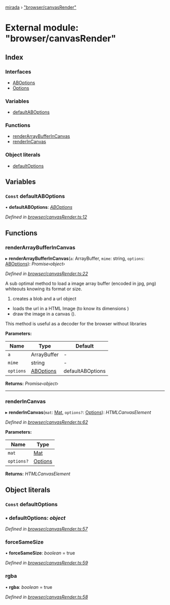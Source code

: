 [mirada](../README.md) › ["browser/canvasRender"](_browser_canvasrender_.md)

# External module: "browser/canvasRender"


## Index

### Interfaces

* [ABOptions](../interfaces/_browser_canvasrender_.aboptions.md)
* [Options](../interfaces/_browser_canvasrender_.options.md)

### Variables

* [defaultABOptions](_browser_canvasrender_.md#const-defaultaboptions)

### Functions

* [renderArrayBufferInCanvas](_browser_canvasrender_.md#renderarraybufferincanvas)
* [renderInCanvas](_browser_canvasrender_.md#renderincanvas)

### Object literals

* [defaultOptions](_browser_canvasrender_.md#const-defaultoptions)

## Variables

### `Const` defaultABOptions

• **defaultABOptions**: *[ABOptions](../interfaces/_browser_canvasrender_.aboptions.md)*

*Defined in [browser/canvasRender.ts:12](https://github.com/cancerberoSgx/mirada/blob/e7b5ae6/mirada/src/browser/canvasRender.ts#L12)*

## Functions

###  renderArrayBufferInCanvas

▸ **renderArrayBufferInCanvas**(`a`: ArrayBuffer, `mime`: string, `options`: [ABOptions](../interfaces/_browser_canvasrender_.aboptions.md)): *Promise‹object›*

*Defined in [browser/canvasRender.ts:22](https://github.com/cancerberoSgx/mirada/blob/e7b5ae6/mirada/src/browser/canvasRender.ts#L22)*

A sub optimal method to load a image array buffer (encoded in jpg, png) whiteouts knowing its format or size.
1) creates a blob and a url object
* loads the url in a HTML Image (to know its dimensions )
* draw the image in a canvas ().

This method is useful as a decoder for the browser without libraries

**Parameters:**

Name | Type | Default |
------ | ------ | ------ |
`a` | ArrayBuffer | - |
`mime` | string | - |
`options` | [ABOptions](../interfaces/_browser_canvasrender_.aboptions.md) |  defaultABOptions |

**Returns:** *Promise‹object›*

___

###  renderInCanvas

▸ **renderInCanvas**(`mat`: [Mat](../classes/_types_opencv_mat_.mat.md), `options?`: [Options](../interfaces/_browser_canvasrender_.options.md)): *HTMLCanvasElement*

*Defined in [browser/canvasRender.ts:62](https://github.com/cancerberoSgx/mirada/blob/e7b5ae6/mirada/src/browser/canvasRender.ts#L62)*

**Parameters:**

Name | Type |
------ | ------ |
`mat` | [Mat](../classes/_types_opencv_mat_.mat.md) |
`options?` | [Options](../interfaces/_browser_canvasrender_.options.md) |

**Returns:** *HTMLCanvasElement*

## Object literals

### `Const` defaultOptions

### ▪ **defaultOptions**: *object*

*Defined in [browser/canvasRender.ts:57](https://github.com/cancerberoSgx/mirada/blob/e7b5ae6/mirada/src/browser/canvasRender.ts#L57)*

###  forceSameSize

• **forceSameSize**: *boolean* = true

*Defined in [browser/canvasRender.ts:59](https://github.com/cancerberoSgx/mirada/blob/e7b5ae6/mirada/src/browser/canvasRender.ts#L59)*

###  rgba

• **rgba**: *boolean* = true

*Defined in [browser/canvasRender.ts:58](https://github.com/cancerberoSgx/mirada/blob/e7b5ae6/mirada/src/browser/canvasRender.ts#L58)*